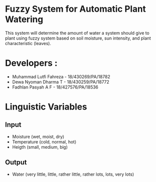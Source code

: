 # Fuzzy System for Automatic Plant Watering
This system will determine the amount of water a system should give to plant using fuzzy system based on soil moisture, sun intensity, and plant characteristic (leaves).
# Developers :
- Muhammad Lutfi Fahreza - 18/430269/PA/18782
- Dewa Nyoman Dharma T - 18/430259/PA/18772
- Fadhlan Pasyah A F - 18/427576/PA/18536 
# Linguistic Variables
## Input
- Moisture (wet, moist, dry)
- Temperature (cold, normal, hot)
- Heigth (small, medium, big)
## Output 
- Water (very little, little, rather little, rather lots, lots, very lots)
